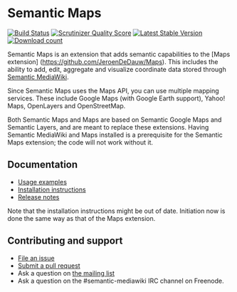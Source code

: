 # Semantic Maps

[![Build Status](https://secure.travis-ci.org/SemanticMediaWiki/SemanticMaps.png?branch=master)](http://travis-ci.org/SemanticMediaWiki/SemanticMaps)
[![Scrutinizer Quality Score](https://scrutinizer-ci.com/g/SemanticMediaWiki/SemanticMaps/badges/quality-score.png?s=2e92028475bc897409f8dbb40ce897d6cc88240e)](https://scrutinizer-ci.com/g/SemanticMediaWiki/SemanticMaps/)
[![Latest Stable Version](https://poser.pugx.org/mediawiki/semantic-maps/version.png)](https://packagist.org/packages/mediawiki/semantic-maps)
[![Download count](https://poser.pugx.org/mediawiki/semantic-maps/d/total.png)](https://packagist.org/packages/mediawiki/semantic-maps)

Semantic Maps is an extension that adds semantic capabilities to the [Maps extension]
(https://github.com/JeroenDeDauw/Maps). This
includes the ability to add, edit, aggregate and visualize coordinate data stored through
[Semantic MediaWiki](https://semantic-mediawiki.org/).

Since Semantic Maps uses the Maps API, you can use multiple mapping services. These include
Google Maps (with Google Earth support), Yahoo! Maps, OpenLayers and OpenStreetMap.

Both Semantic Maps and Maps are based on Semantic Google Maps and Semantic Layers, and are
meant to replace these extensions. Having Semantic MediaWiki and Maps installed is a
prerequisite for the Semantic Maps extension; the code will not work without it.

## Documentation

* [Usage examples](https://www.semantic-mediawiki.org/wiki/Semantic_Maps_examples)
* [Installation instructions](https://github.com/SemanticMediaWiki/SemanticMaps/blob/master/docs/INSTALL.md)
* [Release notes](https://github.com/SemanticMediaWiki/SemanticMaps/blob/master/docs/RELEASE-NOTES.md)

Note that the installation instructions might be out of date. Initiation now is done
the same way as that of the Maps extension.

## Contributing and support

* [File an issue](https://github.com/SemanticMediaWiki/SemanticMaps/issues)
* [Submit a pull request](https://github.com/SemanticMediaWiki/SemanticMaps/pulls)
* Ask a question on [the mailing list](https://semantic-mediawiki.org/wiki/Mailing_list)
* Ask a question on the #semantic-mediawiki IRC channel on Freenode.
